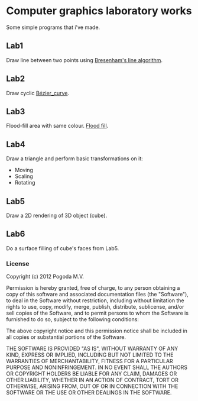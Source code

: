 # Computer graphics laboratory works

Some simple programs that i've made.

## Lab1

Draw line between two points using [Bresenham's line algorithm](http://en.wikipedia.org/wiki/Bresenham%27s_line_algorithm).

## Lab2

Draw cyclic [Bézier_curve](http://en.wikipedia.org/wiki/Bézier_curve).

## Lab3

Flood-fill area with same colour. [Flood fill](http://en.wikipedia.org/wiki/Flood_fill).

## Lab4

Draw a triangle and perform basic transformations on it:


* Moving
* Scaling
* Rotating

## Lab5

Draw a 2D rendering of 3D object (cube).

## Lab6

Do a surface filling of cube's faces from Lab5.

### License
Copyright (c) 2012 Pogoda M.V.

Permission is hereby granted, free of charge, to any person obtaining a copy of this software and associated documentation files (the "Software"), to deal in the Software without restriction, including without limitation the rights to use, copy, modify, merge, publish, distribute, sublicense, and/or sell copies of the Software, and to permit persons to whom the Software is furnished to do so, subject to the following conditions:

The above copyright notice and this permission notice shall be included in all copies or substantial portions of the Software.

THE SOFTWARE IS PROVIDED "AS IS", WITHOUT WARRANTY OF ANY KIND, EXPRESS OR IMPLIED, INCLUDING BUT NOT LIMITED TO THE WARRANTIES OF MERCHANTABILITY, FITNESS FOR A PARTICULAR PURPOSE AND NONINFRINGEMENT. IN NO EVENT SHALL THE AUTHORS OR COPYRIGHT HOLDERS BE LIABLE FOR ANY CLAIM, DAMAGES OR OTHER LIABILITY, WHETHER IN AN ACTION OF CONTRACT, TORT OR OTHERWISE, ARISING FROM, OUT OF OR IN CONNECTION WITH THE SOFTWARE OR THE USE OR OTHER DEALINGS IN THE SOFTWARE.
